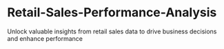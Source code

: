 # Retail-Sales-Performance-Analysis
Unlock valuable insights from retail sales data to drive business decisions and enhance performance
